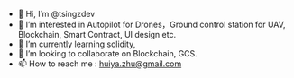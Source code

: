 - 👋 Hi, I’m @tsingzdev
- 👀 I’m interested in Autopilot for Drones，Ground control station for UAV, Blockchain, Smart Contract, UI design etc. 
- 🌱 I’m currently learning solidity,  
- 💞️ I’m looking to collaborate on Blockchain, GCS. 
- 📫 How to reach me : huiya.zhu@gmail.com 

<!---
tsingzdev/tsingzdev is a ✨ special ✨ repository because its `README.md` (this file) appears on your GitHub profile.
You can click the Preview link to take a look at your changes.
--->
